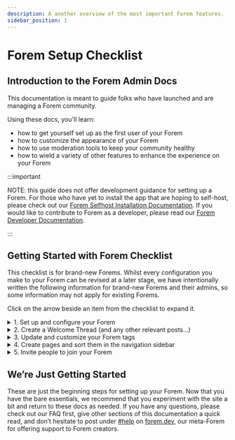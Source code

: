 ```yaml
---
description: A another overview of the most important Forem features.
sidebar_position: 1
---
```


# Forem Setup Checklist

## Introduction to the Forem Admin Docs

This documentation is meant to guide folks who have launched and are managing a Forem community.

Using these docs, you'll learn:
* how to get yourself set up as the first user of your Forem
* how to customize the appearance of your Forem
* how to use moderation tools to keep your community healthy
* how to wield a variety of other features to enhance the experience on your Forem

:::important

NOTE: this guide does not offer development guidance for setting up a Forem. For those who have yet to install the app that are hoping to self-host, please check out our [Forem Selfhost Installation Documentation](https://github.com/forem/selfhost-devel). If you would like to contribute to Forem as a developer, please read our [Forem Developer Documentation](https://docs.forem.com/).

:::

## Getting Started with Forem Checklist

This checklist is for brand-new Forems. Whilst every configuration you make to your Forem can be revised at a later stage, we have intentionally written the following information for brand-new Forems and their admins, so some information may not apply for existing Forems.

Click on the arrow beside an item from the checklist to expand it.

<details>
<summary>1. Set up and configure your Forem</summary>
 
 ### 1. Set up and configure your Forem

[Upon installing your Forem, you will be prompted to join it.](lhttps://forem-admin.netlify.app/docs/_getting-started/first_user_registration) As the first user, you will be given `Super Admin` privileges which will allow you to configure your Forem. [Click here for more information about different user roles.](https://admin.forem.com/docs/_forem-basics/user_roles/)

Navigate to your **Admin Portal** by appending `/admin` to the homepage URL of your Forem (e.g. **dev.to/admin**) or selecting `Admin` from the dropdown menu under your profile image at the top-right of your screen. 
  
  ![Accessing Admin Portal from dropdown menu under profile image](https://raw.githubusercontent.com/forem/admin-docs/main/static/img/firstDropdownAdmin.png)

You will see the **Admin Navigation** sidebar menu on the left side of the **Forem Admin landing page**. This is where you will find all your Forem Admin tools and features.

Navigate to `Customization > Config` using the Admin Navigation menu. 
  
  ![Get Started Config](https://raw.githubusercontent.com/forem/admin-docs/main/static/img/firstConfig.png)

Once in **Config**, you will see a list of options for things that you can set up. For your initial configuration, you will need to complete the fields under `Get Started`:
* Community name
* Community description
* Suggested tags
* Suggested users

  ![Get Started Config filled out](https://raw.githubusercontent.com/forem/admin-docs/main/static/img/firstConfigFilled.png)

Until these fields are completed, you will see a notification pinned to the top of your screen in any view of your Forem.

  ![Get Started Config completed](https://raw.githubusercontent.com/forem/admin-docs/main/static/img/firstConfigUpdated.png)

Once you’ve completed the initial config settings, we recommend you navigate down the page to
* [Community Content](link to `Config > Community Content` page)
* [Images](link to `Config > Images` page)
* [User Experience and Brand](link to `Config > User Experience and Brand` page)

These three sections will allow you to set up the bulk of your design options, like choosing your logo, primary brand color, community name, etc.
</details>

<details>
<summary>2. Create a Welcome Thread (and any other relevant posts…)</summary>

### 2. Create a Welcome Thread

We always recommend that Forem admins set up a **Welcome Thread** early on. The thread acts as a gathering point for new members of your community to meet each other, introduce themselves, and ask questions when first logging onto your Forem.

You can either set up a Welcome Thread just once and use it to welcome all folks who join your Forem, or you can regularly create new welcome threads to greet new members in batches. It’s up to you!

The "official" Welcome Thread is always the most recent post published under the #welcome tag by the Site Staff User. Your Site Staff User is set to your [First User](https://forem-admin.netlify.app/docs/_getting-started/first_user_registration) by default but can be changed at any time by adjusting the Staff User ID in `Admin > Customization > Config > Community Content`.

To create your Welcome Thread, ensure you’re logged into the account that is set as Site Staff User. From the homepage of your Forem, click the `Create Post` button in the top right-hand corner. You can say anything you want in the Welcome Thread, as long as you include the #welcome tag. 

  ![Include the #welcome tag on your welcome post](https://raw.githubusercontent.com/forem/admin-docs/main/static/img/welcomeTag.png)

**Tip: the most recent post with a cover image will show at the top of the feed until another post with a cover image is published, no matter how many posts are published after it without cover images. Use a cover image on your Welcome Thread for the best new user experience.**

Now, if you append `/welcome` to your Forem’s URL, you should navigate straight to the Welcome Thread. For inspiration, here’s what [Promoso’s welcome thread](https://community.promoso.io/welcome) looks like. 

</details>

<details>
<summary>3. Update and customize your Forem tags</summary>

### 3. Update and Customize Your Forem Tags

Any user on your Forem is able to create a tag by including it on their post and saving the article. The difference between these tags and those you create as Forem admin is that organically-created tags are the most basic version with no custom options enabled.

As a Forem admin, you can create tags directly from the Admin Portal. Navigate to `Admin > Content Manager > Tags` 
  
  ![Tag Manager](https://raw.githubusercontent.com/forem/admin-docs/main/static/img/tagManager.png)

From here you can manage and edit your tags, as well as create new ones. Click the `Make a Tag` button in the right-hand corner. 
  
  ![New Tag form](https://raw.githubusercontent.com/forem/admin-docs/main/static/img/tagNew.png)

You’ll be presented with a number of options to customize your tag. Most importantly, selecting **Supported** will recommend this tag to users via predictive text when they are adding tags to their posts.
  
  ![Tags are unsupported by default](https://raw.githubusercontent.com/forem/admin-docs/main/static/img/tagSupportedFalse.png)

  ![Supported tags are recommended to users when adding tags to their posts](https://raw.githubusercontent.com/forem/admin-docs/main/static/img/tagSupportedTrue.png)

Once you’ve created a handful of tags, you can pin them to the right-hand side of your homepage by navigating to `Admin > Customization > Config > Tags`. You should see an option to add **Sidebar tags** — these tags will appear in the order which you designate, top-to-bottom.
  
  ![Configure Sidebar tags](https://raw.githubusercontent.com/forem/admin-docs/main/static/img/tagConfig.png)
</details>

<details>
<summary>4. Create pages and sort them in the navigation sidebar</summary>

### 4. Create Pages and Sort Them in the Navigation Sidebar

Navigate to `Admin > Customization > Pages` to create and modify pages.
  
  ![Page Manager](https://raw.githubusercontent.com/forem/admin-docs/main/static/img/pageManager.png)

Notice that beneath the **Override defaults** section there are a number of pages that come default with Forem. If you modify these pages, they will no longer be updated with newer Forem versions.

You can add pages by clicking `New page` in the top right-hand corner. This is particularly useful for creating custom pages like an *About* page, a *Contact* page, or any number of authoritative pages.
  
  ![New Page form](https://raw.githubusercontent.com/forem/admin-docs/main/static/img/pageNew.png)

Once you’ve created your pages, go to `Admin > Customization > Navigation Links` to add left-hand sidebar links on your homepage that will help folks discover these pages. 
  
  ![Navigation Links](https://raw.githubusercontent.com/forem/admin-docs/main/static/img/navigationLinks.png)

Click `Add Navigation Link` and follow the prompts to create your nav links for your pages.
  
  ![New Navigation Link modal](https://raw.githubusercontent.com/forem/admin-docs/main/static/img/navigationAdd.png)

Once you’ve created all the Navigation Links, you can edit each one to customize their position in the list, starting with 0.
  
  ![Edit Navigation Link modal](https://raw.githubusercontent.com/forem/admin-docs/main/static/img/navigationEdit.png)
</details>

<details>
<summary>5. Invite people to join your Forem</summary>

### 5. Invite People to Join Your Forem
Navigate to `Admin > Config > Authentication` and choose your specific authentication options.

If you want your community to remain private, keep `Invite-only mode` checked. If you choose this option, you’ll need to navigate to `Admin > People` and click the “Invitations” tab near the top of the page. Next, click “New” which should appear as a tab also near the top of the page beside “Invitations”. From here, you’ll be able to invite folks to join your Forem.

If you choose to make your community public via email and other registration options, you’ll be prompted to set up each registration option.
</details>


## We’re Just Getting Started

These are just the beginning steps for setting up your Forem. Now that you have the bare essentials, we recommend that you experiment with the site a bit and return to these docs as needed. If you have any questions, please check out our FAQ first, give other sections of this documentation a quick read, and don’t hesitate to post under [#help](https://forem.dev/t/help) on [forem.dev](https://forem.dev/), our meta-Forem for offering support to Forem creators.

